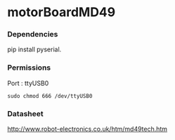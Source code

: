 # motorBoardMD49

### Dependencies
pip install pyserial.

### Permissions
Port : ttyUSB0
```
sudo chmod 666 /dev/ttyUSB0
```
### Datasheet
http://www.robot-electronics.co.uk/htm/md49tech.htm